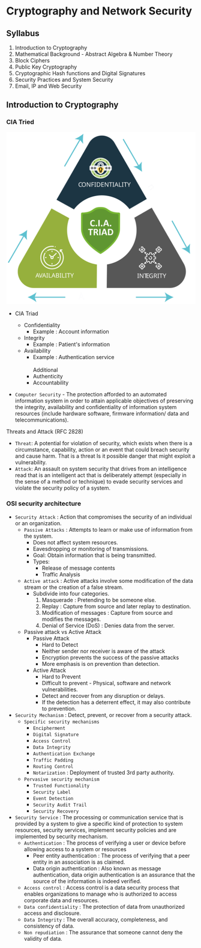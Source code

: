 # Cryptography and Network Security

## Syllabus

1. Introduction to Cryptography
2. Mathematical Background - Abstract Algebra & Number Theory
3. Block Ciphers
4. Public Key Cryptography
5. Cryptographic Hash functions and Digital Signatures
6. Security Practices and System Security
7. Email, IP and Web Security

## Introduction to Cryptography

### CIA Tried

![CIA_Triad](/images/cia_triad.svg)

- CIA Triad
  - Confidentiality
    - Example : Account information
  - Integrity
    - Example : Patient's information
  - Availability
    - Example : Authentication service
  </br></br>Additional
    - Authenticity
    - Accountability

- `Computer Security` - The protection afforded to an automated information system in order to attain applicable objectives of preserving the integrity, availability and confidentiality of information system resources (include hardware software, firmware information/ data and telecommunications).

Threats and Attack (RFC 2828)

- `Threat`: A potential for violation of security, which exists when there is a circumstance, capability, action or an event that could breach security and cause harm. That is a threat Is it possible danger that might exploit a vulnerability.
- `Attack`: An assault on system security that drives from an intelligence read that is an intelligent act that is deliberately attempt (especially in the sense of a method or technique) to evade security services and violate the security policy of a system.

### OSI security architecture

- `Security Attack` : Action that compromises the security of an individual or an organization.
  - `Passive Attacks` : Attempts to learn or make use of information from the system.
    - Does not affect system resources.
    - Eavesdropping or monitoring of transmissions.
    - Goal: Obtain information that is being transmitted.
    - Types:
      - Release of message contents
      - Traffic Analysis
  - `Active attack` : Active attacks involve some modification of the data stream or the creation of a false stream.
    - Subdivide into four categories.
      1. Masquerade : Pretending to be someone else.
      2. Replay : Capture from source and later replay to destination.
      3. Modification of messages : Capture from source and modifies the messages.
      4. Denial of Service (DoS) : Denies data from the server.
  - Passive attack vs Active Attack
    - Passive Attack
      - Hard to Detect
      - Neither sender nor receiver is aware of the attack
      - Encryption prevents the success of the passive attacks
      - More emphasis is on prevention than detection.
    - Active Attack
      - Hard to Prevent
      - Difficult to prevent - Physical, software and network vulnerabilities.
      - Detect and recover from any disruption or delays.
      - If the detection has a deterrent effect, it may also contribute to prevention.
- `Security Mechanism` : Detect, prevent, or recover from a security attack.
  - `Specific security mechanisms`
    - `Encipherment`
    - `Digital Signature`
    - `Access Control`
    - `Data Integrity`
    - `Authentication Exchange`
    - `Traffic Padding`
    - `Routing Control`
    - `Notarization` : Deployment of trusted 3rd party authority.
  - `Pervasive security mechanism`
    - `Trusted Functionality`
    - `Security Label`
    - `Event Detection`
    - `Security Audit Trail`
    - `Security Recovery`
- `Security Service` : The processing or communication service that is provided by a system to give a specific kind of protection to system resources, security services, implement security policies and are implemented by security mechanism.
  - `Authentication` : The process of verifying a user or device before allowing access to a system or resources
    - Peer entity authentication : The process of verifying that a peer entity in an association is as claimed.
    - Data origin authentication : Also known as message authentication, data origin authentication is an assurance that the source of the information is indeed verified.
  - `Access control` : Access control is a data security process that enables organizations to manage who is authorized to access corporate data and resources.
  - `Data confidentiality` : The protection of data from unauthorized access and disclosure.
  - `Data Integrity` : The overall accuracy, completeness, and consistency of data.
  - `Non repudiation` : The assurance that someone cannot deny the validity of data.
